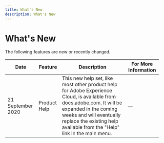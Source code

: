 ```yaml
---
title: What's New
description: What's New
---
```


# What's New

The following features are new or recently changed.

| Date | Feature | Description | For More Information |
| ---- | ------- | ----------- | -------------------- |
| 21 September 2020 | Product Help | This new help set, like most other product help for Adobe Experience Cloud, is available from docs.adobe.com. It will be expanded in the coming weeks and will eventually replace the existing help available from the "Help" link in the main menu. | &mdash; |